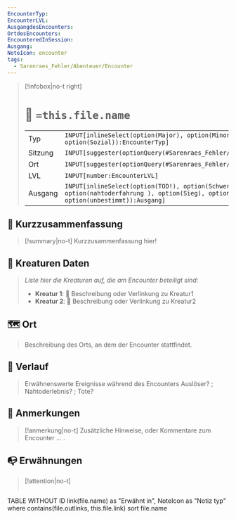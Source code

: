 ```yaml
---
EncounterTyp:
EncounterLVL:
AusgangdesEncounters:
OrtdesEncounters:
EncounteredInSession:
Ausgang:
NoteIcon: encounter
tags:
  - Sarenraes_Fehler/Abenteuer/Encounter
---
```

> [!infobox|no-t right]
> #  🐉 `=this.file.name`
> |    |    |
> |--- |  --- |
> | Typ| `INPUT[inlineSelect(option(Major), option(Minor), option(Boss), option(Sozial)):EncounterTyp]`|
> | Sitzung| `INPUT[suggester(optionQuery(#Sarenraes_Fehler/Session_Journal)):Sitzungsbezug]`|
> | Ort| `INPUT[suggester(optionQuery(#Sarenraes_Fehler/Ort)):Ortbezug]`|
> | LVL| `INPUT[number:EncounterLVL]` |
> | Ausgang | `INPUT[inlineSelect(option(TOD!), option(Schwere Verluste), option(nahtoderfahrung ), option(Sieg), option(Souveräner Sieg), option(unbestimmt)):Ausgang]`|

## 📝 Kurzzusammenfassung
> [!summary|no-t]
> Kurzzusammenfassung hier! 

## 🐾 Kreaturen Daten
> *Liste hier die Kreaturen auf, die am Encounter beteiligt sind:* 
> - **Kreatur 1**: 🐺 Beschreibung oder Verlinkung zu Kreatur1 
> - **Kreatur 2**: 🐉 Beschreibung oder Verlinkung zu Kreatur2

## 🗺️ Ort
> Beschreibung des Orts, an dem der Encounter stattfindet.
> 

## 📖 Verlauf
> Erwähnenswerte Ereignisse während des Encounters
> Auslöser? ; Nahtoderlebnis? ; Tote?

## 📌 Anmerkungen
> [!anmerkung|no-t]
> Zusätzliche Hinweise, oder Kommentare zum Encounter
> ... .


## 📭 Erwähnungen 
> [!attention|no-t]
> ```dataview
TABLE WITHOUT ID link(file.name) as "Erwähnt in", NoteIcon as "Notiz typ"
where contains(file.outlinks, this.file.link)
sort file.name